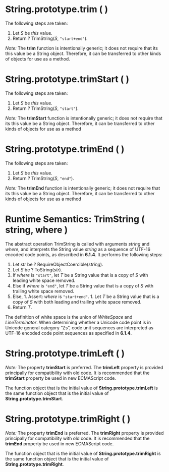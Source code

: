  # String.prototype.trim ( )

The following steps are taken:

  1. Let _S_ be *this* value.
  1. Return ? TrimString(_S_, `"start+end"`).

*Note:* The **trim** function is intentionally generic; it does not require that its this value be a String object. Therefore, it can be transferred to other kinds of objects for use as a method.

# String.prototype.trimStart ( )

The following steps are taken:

  1. Let _S_ be *this* value.
  1. Return ? TrimString(_S_, `"start"`).

*Note:* The **trimStart** function is intentionally generic; it does not require that its this value be a String object. Therefore, it can be transferred to other kinds of objects for use as a method

# String.prototype.trimEnd ( )

The following steps are taken:

  1. Let _S_ be *this* value.
  1. Return ? TrimString(_S_, `"end"`).

*Note:* The **trimEnd** function is intentionally generic; it does not require that its this value be a String object. Therefore, it can be transferred to other kinds of objects for use as a method

# Runtime Semantics: TrimString ( string, where )

The abstract operation TrimString is called with arguments _string_ and _where_, and interprets the String value _string_  as a sequence of UTF-16 encoded code points, as described in **6.1.4**. It performs the following steps:

  1. Let _str_ be ? RequireObjectCoercible(_string_).
  1. Let _S_ be ? ToString(_str_).
  1. If _where_ is `"start"`, let _T_ be a String value that is a copy of _S_ with leading white space removed.
  1. Else if _where_ is `"end"`, let _T_ be a String value that is a copy of _S_ with trailing white space removed.
  1. Else,
    1. Assert: _where_ is `"start+end"`.
    1. Let _T_ be a String value that is a copy of _S_ with both leading and trailing white space removed.
  1. Return _T_.

The definition of white space is the union of *WhiteSpace* and *LineTerminator*. When determining whether a Unicode code point is in Unicode general category &ldquo;Zs&rdquo;, code unit sequences are interpreted as UTF-16 encoded code point sequences as specified in **6.1.4**.

# String.prototype.trimLeft ( )

*Note:* The property **trimStart** is preferred. The **trimLeft** property is provided principally for compatibility with old code. It is recommended that the **trimStart** property be used in new ECMAScript code.

The function object that is the initial value of **String.prototype.trimLeft** is the same function object that is the initial value of **String.prototype.trimStart**.

# String.prototype.trimRight ( )

*Note:* The property **trimEnd** is preferred. The **trimRight** property is provided principally for compatibility with old code. It is recommended that the **trimEnd** property be used in new ECMAScript code.

The function object that is the initial value of **String.prototype.trimRight** is the same function object that is the initial value of **String.prototype.trimRight**.
